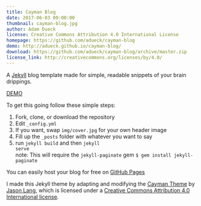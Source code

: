 ```yaml
---
title: Cayman Blog
date: 2017-06-03 00:00:00
thumbnail: cayman-blog.jpg
author: Adam Dueck
license: Creative Commons Attribution 4.0 International License 
homepage: https://github.com/adueck/cayman-blog
demo: http://adueck.github.io/cayman-blog/
download: https://github.com/adueck/cayman-blog/archive/master.zip
license_link: http://creativecommons.org/licenses/by/4.0/
---
```

A [Jekyll](https://jekyllrb.com/) blog template made for simple, readable snippets of your brain drippings.

[DEMO](http://adueck.github.io/cayman-blog/)

To get this going follow these simple steps:

1. Fork, clone, or download the repository
2. Edit <code>_config.yml</code>
3. If you want, swap `img/cover.jpg` for your own header image
3. Fill up the `_posts` folder with whatever you want to say
4. run <code>jekyll build</code> and then <code>jekyll serve</code>  
note: This will require the `jekyll-paginate` gem `$ gem install jekyll-paginate`

You can easily host your blog for free on [GitHub Pages](https://pages.github.com/)

I made this Jekyll theme by adapting and modifying the [Cayman Theme](https://github.com/jasonlong/cayman-theme) by [Jason Lang](https://github.com/jasonlong), which is licensed under a [Creative Commons Attribution 4.0 International license](http://creativecommons.org/licenses/by/4.0/).
